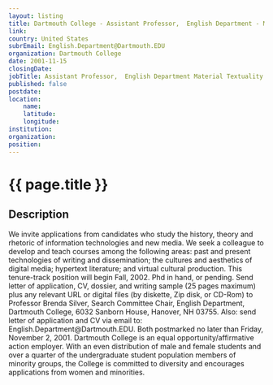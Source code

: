 ```yaml
---
layout: listing
title: Dartmouth College - Assistant Professor,  English Department - Material Textuality and Digital Media
link:
country: United States
subrEmail: English.Department@Dartmouth.EDU
organization: Dartmouth College 
date: 2001-11-15
closingDate: 
jobTitle: Assistant Professor,  English Department Material Textuality and Digital Media
published: false
postdate:
location:
	name: 
	latitude: 
	longitude: 
institution: 
organization: 
position: 
--- 
```



# {{ page.title }}

## Description


<p>We invite applications from candidates who study the history, theory and rhetoric of information technologies and new media.  We seek a colleague to develop and teach courses among the following areas: past and present technologies of writing and dissemination; the cultures and aesthetics of digital media; hypertext literature; and virtual cultural production.  This tenure-track position will begin Fall, 2002.  Phd in hand, or pending. Send letter of application, CV, dossier, and writing sample (25 pages maximum) plus any relevant URL or digital files (by diskette, Zip disk, or CD-Rom) to Professor Brenda Silver, Search Committee Chair, English Department, Dartmouth College, 6032 Sanborn House, Hanover, NH  03755.  Also: send letter of application and CV via email to: English.Department@Dartmouth.EDU. Both postmarked no later than Friday, November 2, 2001. Dartmouth College is an equal opportunity/affirmative action employer. With an even distribution of male and female students and over a quarter of the undergraduate student population members of minority groups, the College is committed to diversity and encourages applications from women and minorities.</p>

